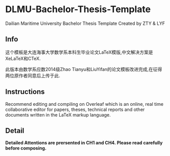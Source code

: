 # DLMU-Bachelor-Thesis-Template
Dailian Maritime University Bachelor Thesis Template Created by ZTY &amp; LYF 

## Info
这个模板是大连海事大学数学系本科生毕业论文LaTeX模版,中文解决方案是XeLaTeX和CTeX.

此版本由数学系应数2014级Zhao Tianyu和LiuYifan的论文模板改进完成,在征得两位原作者同意后上传于此.

## Instructions
Recommend editing and compiling on Overleaf which is an online, real time collaborative editor for papers, theses, technical reports and other documents written in the LaTeX markup language.

## Detail
**Detailed Attentions are prersented in CH1 and CH4. Please read carefully before composing.**


 
